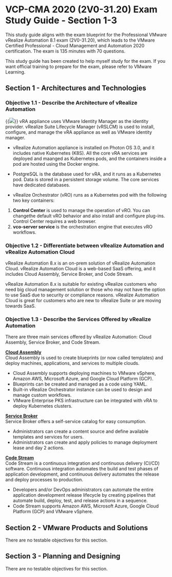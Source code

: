 # VCP-CMA 2020 (2V0-31.20) Exam Study Guide - Section 1-3


This study guide aligns with the exam blueprint for the Professional VMware vRealize Automation 8.1 exam (2V0-31.20), which leads to the VMware Certified Professional - Cloud Management and Automation 2020 certification. The exam is 135 minutes with 70 questions. 

This study guide has been created to help myself study for the exam. If you want official training to prepare for the exam, please refer to VMware Learning. 

## Section 1 - Architectures and Technologies

### Objective 1.1 - Describe the Architecture of vRealize Automation
{{<image src="vra-components.png" linked="true">}}
vRA appliance uses VMware Identity Manager as the identity provider. vRealize Suite Lifecycle Manager (vRSLCM) is used to install, configure, and manage the vRA appliance as well as VMware identity manager. 

* vRealize Automation appliance is installed on Photon OS 3.0, and it includes native Kubernetes (K8S). All the core vRA services are deployed and maanged as Kubernetes pods, and the containers inside a pod are hosted using the Docker engine. 

* PostgreSQL is the database used for vRA, and it runs as a Kubernetes pod. Data is stored in a persistent storage volume. The core services have dedicated databases. 

* vRealize Orchestrator (vRO) runs as a Kubernetes pod with the following two key containers: 
1. <b>Control Center</b> is used to manage the operation of vRO. You can changethe default vRO behavior and also install and configure plug-ins. Control Center requires a web browser. 
2. <b>vco-server service</b> is the orchestration engine that executes vRO workflows. 


### Objective 1.2 - Differentiate between vRealize Automation and vRealize Automation Cloud
vRealize Automation 8.x is an on-prem solution of vRealize Automation Cloud. vRealize Automation Cloud is a web-based SaaS offering, and it includes Cloud Assembly, Service Broker, and Code Stream.

vRealize Automation 8.x is suitable for existing vRealize customers who need big cloud management solution or those who may not have the option to use SaaS due to security or compliance reasons. vRealize Automation Cloud is great for customers who are new to vRealize Suite or are moving towards SaaS. 


### Objective 1.3 - Describe the Services Offered by vRealize Automation
There are three main services offered by vRealize Automation: Cloud Assembly, Service Broker, and Code Stream.

<b><u>Cloud Assembly</b></u><br>
Cloud Assembly is used to create blueprints (or now called templates) and deploy machines, applications, and services to multiple clouds. 
* Cloud Assembly supports deploying machines to VMware vSphere, Amazon AWS, Microsoft Azure, and Google Cloud Platform (GCP).
* Blueprints can be created and managed as a code using YAML.
* Built-in vRealize Orchestrator instance can be used to design and manage custom workflows.
* VMware Enterprise PKS infrastructure can be integrated with vRA to deploy Kubernetes clusters.

<b><u>Service Broker</b></u><br>
Service Broker offers a self-service catalog for easy consumption. 
* Administrators can create a content source and define available templates and services for users. 
* Administrators can create and apply policies to manage deployment lease and day 2 actions. 

<b><u>Code Stream</b></u><br>
Code Stream is a continuous integration and continuous delivery (CI/CD) software. Continuous integration automates the build and test phases of application development, and continuous delivery automates the release and deploy processes to production. 
* Developers and/or DevOps administrators can automate the entire application development release lifecycle by creating pipelines that automate build, deploy, test, and release actions in a sequence.
* Code Stream supports Amazon AWS, Microsoft Azure, Google Cloud Platform (GCP) and VMware vSphere. 


## Section 2 - VMware Products and Solutions
There are no testable objectives for this section.

## Section 3 - Planning and Designing
There are no testable objectives for this section.
